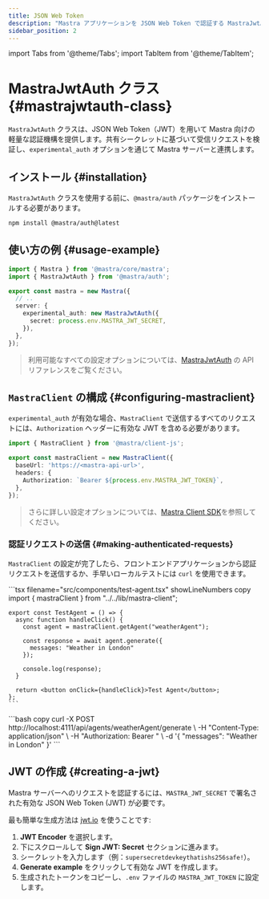 ```yaml
---
title: JSON Web Token
description: "Mastra アプリケーションを JSON Web Token で認証する MastraJwtAuth クラスのドキュメント。"
sidebar_position: 2
---
```


import Tabs from '@theme/Tabs';
import TabItem from '@theme/TabItem';

# MastraJwtAuth クラス \{#mastrajwtauth-class\}

`MastraJwtAuth` クラスは、JSON Web Token（JWT）を用いて Mastra 向けの軽量な認証機構を提供します。共有シークレットに基づいて受信リクエストを検証し、`experimental_auth` オプションを通じて Mastra サーバーと連携します。

## インストール \{#installation\}

`MastraJwtAuth` クラスを使用する前に、`@mastra/auth` パッケージをインストールする必要があります。

```bash copy
npm install @mastra/auth@latest
```

## 使い方の例 \{#usage-example\}

```typescript {2,7-9} filename="src/mastra/index.ts" showLineNumbers copy
import { Mastra } from '@mastra/core/mastra';
import { MastraJwtAuth } from '@mastra/auth';

export const mastra = new Mastra({
  // ..
  server: {
    experimental_auth: new MastraJwtAuth({
      secret: process.env.MASTRA_JWT_SECRET,
    }),
  },
});
```

> 利用可能なすべての設定オプションについては、[MastraJwtAuth](/docs/reference/auth/jwt) の API リファレンスをご覧ください。

## `MastraClient` の構成 \{#configuring-mastraclient\}

`experimental_auth` が有効な場合、`MastraClient` で送信するすべてのリクエストには、`Authorization` ヘッダーに有効な JWT を含める必要があります。

```typescript {6} filename="lib/mastra/mastra-client.ts" showLineNumbers copy
import { MastraClient } from '@mastra/client-js';

export const mastraClient = new MastraClient({
  baseUrl: 'https://<mastra-api-url>',
  headers: {
    Authorization: `Bearer ${process.env.MASTRA_JWT_TOKEN}`,
  },
});
```

> さらに詳しい設定オプションについては、[Mastra Client SDK](/docs/server-db/mastra-client)を参照してください。

### 認証リクエストの送信 \{#making-authenticated-requests\}

`MastraClient` の設定が完了したら、フロントエンドアプリケーションから認証リクエストを送信するか、手早いローカルテストには `curl` を使用できます。

<Tabs>
  <TabItem value="react" label="React">
    ```tsx filename="src/components/test-agent.tsx" showLineNumbers copy
    import { mastraClient } from "../../lib/mastra-client";

    export const TestAgent = () => {
      async function handleClick() {
        const agent = mastraClient.getAgent("weatherAgent");

        const response = await agent.generate({
          messages: "Weather in London"
        });

        console.log(response);
      }

      return <button onClick={handleClick}>Test Agent</button>;
    };
    ```
  </TabItem>

  <TabItem value="curl" label="cURL">
    ```bash copy
    curl -X POST http://localhost:4111/api/agents/weatherAgent/generate \
      -H "Content-Type: application/json" \
      -H "Authorization: Bearer <your-jwt>" \
      -d '{
        "messages": "Weather in London"
      }'
    ```
  </TabItem>
</Tabs>

## JWT の作成 \{#creating-a-jwt\}

Mastra サーバーへのリクエストを認証するには、`MASTRA_JWT_SECRET` で署名された有効な JSON Web Token (JWT) が必要です。

最も簡単な生成方法は [jwt.io](https://www.jwt.io/) を使うことです:

1. **JWT Encoder** を選択します。
2. 下にスクロールして **Sign JWT: Secret** セクションに進みます。
3. シークレットを入力します（例：`supersecretdevkeythatishs256safe!`）。
4. **Generate example** をクリックして有効な JWT を作成します。
5. 生成されたトークンをコピーし、`.env` ファイルの `MASTRA_JWT_TOKEN` に設定します。